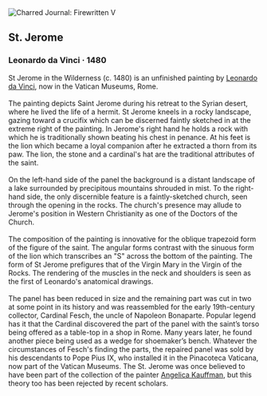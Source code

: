 <div class="artwork-of-the-day">
  <div class="container">
    <div class="img-wrapper">
      <img
        src="https://uploads7.wikiart.org/images/leonardo-da-vinci/st-jerome.jpg!Large.jpg"
        alt="Charred Journal: Firewritten V" />
    </div>
    <div class="artwork-detail">
      <div class="artwork-origin"> 
        <h2 class="artwork-name">St. Jerome</h2>
        <h3 class="artist">
          Leonardo da Vinci
                    ·  1480
        </h3>
      </div>
      <p class="description">
        <span class="artwork-description-text ng-binding" ng-bind-html="viewModel.ArtworkOfTheDay.Description | unsafe">St Jerome in the Wilderness (c. 1480) is an unfinished painting by <a target="_blank" href="/en/leonardo-da-vinci">Leonardo da Vinci</a>, now in the Vatican Museums, Rome.
<br>
<br>The painting depicts Saint Jerome during his retreat to the Syrian desert, where he lived the life of a hermit. St Jerome kneels in a rocky landscape, gazing toward a crucifix which can be discerned faintly sketched in at the extreme right of the painting. In Jerome's right hand he holds a rock with which he is traditionally shown beating his chest in penance. At his feet is the lion which became a loyal companion after he extracted a thorn from its paw. The lion, the stone and a cardinal's hat are the traditional attributes of the saint.
<br>
<br>On the left-hand side of the panel the background is a distant landscape of a lake surrounded by precipitous mountains shrouded in mist. To the right-hand side, the only discernible feature is a faintly-sketched church, seen through the opening in the rocks. The church's presence may allude to Jerome's position in Western Christianity as one of the Doctors of the Church.
<br>
<br>The composition of the painting is innovative for the oblique trapezoid form of the figure of the saint. The angular forms contrast with the sinuous form of the lion which transcribes an "S" across the bottom of the painting. The form of St Jerome prefigures that of the Virgin Mary in the Virgin of the Rocks. The rendering of the muscles in the neck and shoulders is seen as the first of Leonardo's anatomical drawings.
<br>
<br>The panel has been reduced in size and the remaining part was cut in two at some point in its history and was reassembled for the early 19th-century collector, Cardinal Fesch, the uncle of Napoleon Bonaparte. Popular legend has it that the Cardinal discovered the part of the panel with the saint’s torso being offered as a table-top in a shop in Rome. Many years later, he found another piece being used as a wedge for shoemaker’s bench. Whatever the circumstances of Fesch's finding the parts, the repaired panel was sold by his descendants to Pope Pius IX, who installed it in the Pinacoteca Vaticana, now part of the Vatican Museums. The St. Jerome was once believed to have been part of the collection of the painter <a target="_blank" href="/en/angelica-kauffman">Angelica Kauffman</a>, but this theory too has been rejected by recent scholars.</span>
                        <div class="text-shadow-container" ng-show="showShadow" style=""></div>
      </p>
    </div>
  </div>

</div>
